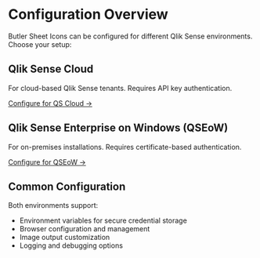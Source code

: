 # Configuration Overview

Butler Sheet Icons can be configured for different Qlik Sense environments. Choose your setup:

## Qlik Sense Cloud

For cloud-based Qlik Sense tenants. Requires API key authentication.

[Configure for QS Cloud →](/guide/configuration/qlik-sense-cloud)

## Qlik Sense Enterprise on Windows (QSEoW)

For on-premises installations. Requires certificate-based authentication.

[Configure for QSEoW →](/guide/configuration/qseow)

## Common Configuration

Both environments support:
- Environment variables for secure credential storage
- Browser configuration and management
- Image output customization
- Logging and debugging options